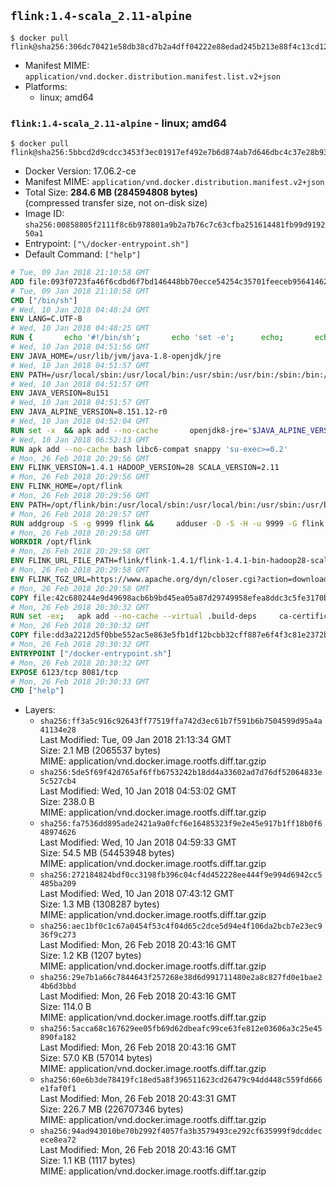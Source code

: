 ## `flink:1.4-scala_2.11-alpine`

```console
$ docker pull flink@sha256:306dc70421e58db38cd7b2a4dff04222e88edad245b213e88f4c13cd12e5ff88
```

-	Manifest MIME: `application/vnd.docker.distribution.manifest.list.v2+json`
-	Platforms:
	-	linux; amd64

### `flink:1.4-scala_2.11-alpine` - linux; amd64

```console
$ docker pull flink@sha256:5bbcd2d9cdcc3453f3ec01917ef492e7b6d874ab7d646dbc4c37e28b93fad7cf
```

-	Docker Version: 17.06.2-ce
-	Manifest MIME: `application/vnd.docker.distribution.manifest.v2+json`
-	Total Size: **284.6 MB (284594808 bytes)**  
	(compressed transfer size, not on-disk size)
-	Image ID: `sha256:00858805f2111f8c6b978801a9b2a7b76c7c63cfba251614481fb99d919250a1`
-	Entrypoint: `["\/docker-entrypoint.sh"]`
-	Default Command: `["help"]`

```dockerfile
# Tue, 09 Jan 2018 21:10:58 GMT
ADD file:093f0723fa46f6cdbd6f7bd146448bb70ecce54254c35701feeceb956414622f in / 
# Tue, 09 Jan 2018 21:10:58 GMT
CMD ["/bin/sh"]
# Wed, 10 Jan 2018 04:48:24 GMT
ENV LANG=C.UTF-8
# Wed, 10 Jan 2018 04:48:25 GMT
RUN { 		echo '#!/bin/sh'; 		echo 'set -e'; 		echo; 		echo 'dirname "$(dirname "$(readlink -f "$(which javac || which java)")")"'; 	} > /usr/local/bin/docker-java-home 	&& chmod +x /usr/local/bin/docker-java-home
# Wed, 10 Jan 2018 04:51:56 GMT
ENV JAVA_HOME=/usr/lib/jvm/java-1.8-openjdk/jre
# Wed, 10 Jan 2018 04:51:57 GMT
ENV PATH=/usr/local/sbin:/usr/local/bin:/usr/sbin:/usr/bin:/sbin:/bin:/usr/lib/jvm/java-1.8-openjdk/jre/bin:/usr/lib/jvm/java-1.8-openjdk/bin
# Wed, 10 Jan 2018 04:51:57 GMT
ENV JAVA_VERSION=8u151
# Wed, 10 Jan 2018 04:51:57 GMT
ENV JAVA_ALPINE_VERSION=8.151.12-r0
# Wed, 10 Jan 2018 04:52:04 GMT
RUN set -x 	&& apk add --no-cache 		openjdk8-jre="$JAVA_ALPINE_VERSION" 	&& [ "$JAVA_HOME" = "$(docker-java-home)" ]
# Wed, 10 Jan 2018 06:52:13 GMT
RUN apk add --no-cache bash libc6-compat snappy 'su-exec>=0.2'
# Mon, 26 Feb 2018 20:29:56 GMT
ENV FLINK_VERSION=1.4.1 HADOOP_VERSION=28 SCALA_VERSION=2.11
# Mon, 26 Feb 2018 20:29:56 GMT
ENV FLINK_HOME=/opt/flink
# Mon, 26 Feb 2018 20:29:56 GMT
ENV PATH=/opt/flink/bin:/usr/local/sbin:/usr/local/bin:/usr/sbin:/usr/bin:/sbin:/bin:/usr/lib/jvm/java-1.8-openjdk/jre/bin:/usr/lib/jvm/java-1.8-openjdk/bin
# Mon, 26 Feb 2018 20:29:57 GMT
RUN addgroup -S -g 9999 flink &&     adduser -D -S -H -u 9999 -G flink -h $FLINK_HOME flink
# Mon, 26 Feb 2018 20:29:58 GMT
WORKDIR /opt/flink
# Mon, 26 Feb 2018 20:29:58 GMT
ENV FLINK_URL_FILE_PATH=flink/flink-1.4.1/flink-1.4.1-bin-hadoop28-scala_2.11.tgz
# Mon, 26 Feb 2018 20:29:58 GMT
ENV FLINK_TGZ_URL=https://www.apache.org/dyn/closer.cgi?action=download&filename=flink/flink-1.4.1/flink-1.4.1-bin-hadoop28-scala_2.11.tgz FLINK_ASC_URL=https://www.apache.org/dist/flink/flink-1.4.1/flink-1.4.1-bin-hadoop28-scala_2.11.tgz.asc
# Mon, 26 Feb 2018 20:29:58 GMT
COPY file:42c680244e9d49698acb6b9bd45ea05a87d29749958efea8ddc3c5fe3170b7a1 in /KEYS 
# Mon, 26 Feb 2018 20:30:32 GMT
RUN set -ex;   apk add --no-cache --virtual .build-deps     ca-certificates     gnupg     openssl     tar   ;     wget -nv -O flink.tgz "$FLINK_TGZ_URL";   wget -nv -O flink.tgz.asc "$FLINK_ASC_URL";     export GNUPGHOME="$(mktemp -d)";   gpg --import /KEYS;   gpg --batch --verify flink.tgz.asc flink.tgz;   rm -rf "$GNUPGHOME" flink.tgz.asc;     tar -xf flink.tgz --strip-components=1;   rm flink.tgz;     apk del .build-deps;     chown -R flink:flink .;
# Mon, 26 Feb 2018 20:30:32 GMT
COPY file:dd3a2212d5f0bbe552ac5e863e5fb1df12bcbb32cff887e6f4f3c81e2372b6c1 in / 
# Mon, 26 Feb 2018 20:30:32 GMT
ENTRYPOINT ["/docker-entrypoint.sh"]
# Mon, 26 Feb 2018 20:30:32 GMT
EXPOSE 6123/tcp 8081/tcp
# Mon, 26 Feb 2018 20:30:33 GMT
CMD ["help"]
```

-	Layers:
	-	`sha256:ff3a5c916c92643ff77519ffa742d3ec61b7f591b6b7504599d95a4a41134e28`  
		Last Modified: Tue, 09 Jan 2018 21:13:34 GMT  
		Size: 2.1 MB (2065537 bytes)  
		MIME: application/vnd.docker.image.rootfs.diff.tar.gzip
	-	`sha256:5de5f69f42d765af6ffb6753242b18dd4a33602ad7d76df52064833e5c527cb4`  
		Last Modified: Wed, 10 Jan 2018 04:53:02 GMT  
		Size: 238.0 B  
		MIME: application/vnd.docker.image.rootfs.diff.tar.gzip
	-	`sha256:fa7536dd895ade2421a9a0fcf6e16485323f9e2e45e917b1ff18b0f648974626`  
		Last Modified: Wed, 10 Jan 2018 04:59:33 GMT  
		Size: 54.5 MB (54453948 bytes)  
		MIME: application/vnd.docker.image.rootfs.diff.tar.gzip
	-	`sha256:272184824bdf0cc3198fb396c04cf4d452228ee444f9e994d6942cc5485ba209`  
		Last Modified: Wed, 10 Jan 2018 07:43:12 GMT  
		Size: 1.3 MB (1308287 bytes)  
		MIME: application/vnd.docker.image.rootfs.diff.tar.gzip
	-	`sha256:aec1bf0c1c67a0454f53c4f04d65c2dce5d94e4f106da2bcb7e23ec936f9c273`  
		Last Modified: Mon, 26 Feb 2018 20:43:16 GMT  
		Size: 1.2 KB (1207 bytes)  
		MIME: application/vnd.docker.image.rootfs.diff.tar.gzip
	-	`sha256:29e7b1a66c7844643f257268e38d6d991711480e2a8c827fd0e1bae24b6d3bbd`  
		Last Modified: Mon, 26 Feb 2018 20:43:16 GMT  
		Size: 114.0 B  
		MIME: application/vnd.docker.image.rootfs.diff.tar.gzip
	-	`sha256:5acca68c167629ee05fb69d62dbeafc99ce63fe812e03606a3c25e45890fa182`  
		Last Modified: Mon, 26 Feb 2018 20:43:16 GMT  
		Size: 57.0 KB (57014 bytes)  
		MIME: application/vnd.docker.image.rootfs.diff.tar.gzip
	-	`sha256:60e6b3de78419fc18ed5a8f396511623cd26479c94dd448c559fd666e1faf0f1`  
		Last Modified: Mon, 26 Feb 2018 20:43:31 GMT  
		Size: 226.7 MB (226707346 bytes)  
		MIME: application/vnd.docker.image.rootfs.diff.tar.gzip
	-	`sha256:94ad943010be70b2992f4057fa3b3579493ce292cf635999f9dcddecece8ea72`  
		Last Modified: Mon, 26 Feb 2018 20:43:16 GMT  
		Size: 1.1 KB (1117 bytes)  
		MIME: application/vnd.docker.image.rootfs.diff.tar.gzip
